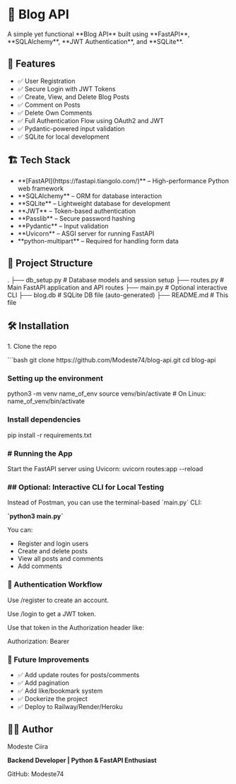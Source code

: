 <h1>📝 Blog API</h1>

<p>A simple yet functional **Blog API** built using **FastAPI**, **SQLAlchemy**, **JWT Authentication**, and **SQLite**.</p>
<break>

<h2>🚀 Features</h2>
<ul>
    <li>✅ User Registration</li>
    <li>✅ Secure Login with JWT Tokens</li>
    <li>✅ Create, View, and Delete Blog Posts</li>
    <li>✅ Comment on Posts</li>
    <li>✅ Delete Own Comments</li>
    <li>✅ Full Authentication Flow using OAuth2 and JWT</li>
    <li>✅ Pydantic-powered input validation</li>
    <li>✅ SQLite for local development</li>
</ul>

<h2>🏗️ Tech Stack</h2>
<ul>
    <li>**[FastAPI](https://fastapi.tiangolo.com/)** – High-performance Python web framework</li>
    <li>**SQLAlchemy** – ORM for database interaction</li>
    <li>**SQLite** – Lightweight database for development</li>
    <li>**JWT** – Token-based authentication</li>
    <li>**Passlib** – Secure password hashing</li>
    <li>**Pydantic** – Input validation</li>
    <li>**Uvicorn** – ASGI server for running FastAPI</li>
    <li>**python-multipart** – Required for handling form data</li>
</ul>

<h2>📂 Project Structure</h2>
<p>. ├── db_setup.py # Database models and session setup ├── routes.py # Main FastAPI application and API routes ├── main.py # Optional interactive CLI ├── blog.db # SQLite DB file (auto-generated) ├── README.md # This file</p>

<h2>🛠️ Installation</h2>

<p>1. Clone the repo</p>

<p>```bash
git clone https://github.com/Modeste74/blog-api.git
cd blog-api</p>

<h3>Setting up the environment</h3>

python3 -m venv name_of_env
source venv/bin/activate  # On Linux: name_of_venv/bin/activate

<h3>Install dependencies</h3>
pip install -r requirements.txt

<h3># Running the App</h3>
Start the FastAPI server using Uvicorn:
uvicorn routes:app --reload

<h3>## Optional: Interactive CLI for Local Testing</h3>
<p>Instead of Postman, you can use the terminal-based `main.py` CLI:</p>
<p><strong>`python3 main.py`</strong></p>

<p>You can:</p>
<ul>
    <li>Register and login users</li>
    <li>Create and delete posts</li>
    <li>View all posts and comments</li>
    <li>Add comments</li>
</ul>

<h3>🔐 Authentication Workflow</h3>
<p>Use /register to create an account.</p>

<p>Use /login to get a JWT token.</p>

<P>Use that token in the Authorization header like:</p>
<break>
<p>Authorization: Bearer <your-token></p>

<h3>📌 Future Improvements</h3>
<ul>
    <li>✅ Add update routes for posts/comments</li>
    <li>✅ Add pagination</li>
    <li>✅ Add like/bookmark system</li>
    <li>✅ Dockerize the project</li>
    <li>✅ Deploy to Railway/Render/Heroku</li>
</ul>

<h2>🧑‍💻 Author</h2>
<p>Modeste Ciira</p>
<p><strong>Backend Developer | Python & FastAPI Enthusiast</strong></p>

<a>GitHub: Modeste74</a>
